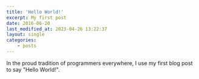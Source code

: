 ```yaml
---
title: 'Hello World!'
excerpt: My first post
date: 2016-06-20
last_modified_at: 2023-04-26 13:22:37
layout: single
categories:
    - posts
---
```


In the proud tradition of programmers everywhere, I use my first blog post to say "Hello World!".
